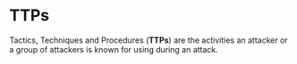# TTPs

Tactics, Techniques and Procedures (**TTPs**) are the activities an attacker or a group of attackers is known for using during an attack.
